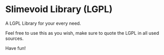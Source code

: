 Slimevoid Library (LGPL)
=============

A LGPL Library for your every need.

Feel free to use this as you wish, make sure to quote the LGPL in all used sources.

Have fun!
